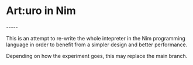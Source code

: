 <h1>Art:uro in Nim</h1>
-----

This is an attempt to re-write the whole intepreter in the Nim programming language in order to benefit from a simpler design and better performance.

Depending on how the experiment goes, this may replace the main branch.